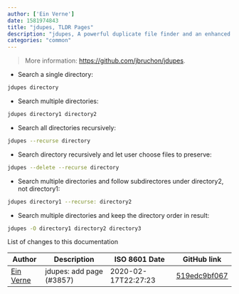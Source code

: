 ```yaml
---
author: ['Ein Verne']
date: 1581974843
title: "jdupes, TLDR Pages"
description: "jdupes, A powerful duplicate file finder and an enhanced fork of fdupes."
categories: "common"
---
```

> More information: <https://github.com/jbruchon/jdupes>.

- Search a single directory:

```bash
jdupes directory
```

- Search multiple directories:

```bash
jdupes directory1 directory2
```

- Search all directories recursively:

```bash
jdupes --recurse directory
```

- Search directory recursively and let user choose files to preserve:

```bash
jdupes --delete --recurse directory
```

- Search multiple directories and follow subdirectores under directory2, not directory1:

```bash
jdupes directory1 --recurse: directory2
```

- Search multiple directories and keep the directory order in result:

```bash
jdupes -O directory1 directory2 directory3
```
List of changes to this documentation


Author | Description | ISO 8601 Date | GitHub link
------|-----|-----|-----
[Ein Verne](mailto:einverne@gmail.com) | jdupes: add page (#3857) | 2020-02-17T22:27:23 | [519edc9bf067](https://github.com/tldr-pages/tldr/commit/519edc9bf0679395da40627b8cf68dd231827049)

